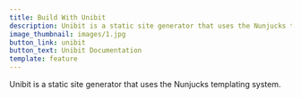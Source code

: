 ```yaml
---
title: Build With Unibit
description: Unibit is a static site generator that uses the Nunjucks templating system.
image_thumbnail: images/1.jpg
button_link: unibit
button_text: Unibit Documentation
template: feature
---
```


Unibit is a static site generator that uses the Nunjucks templating system.

